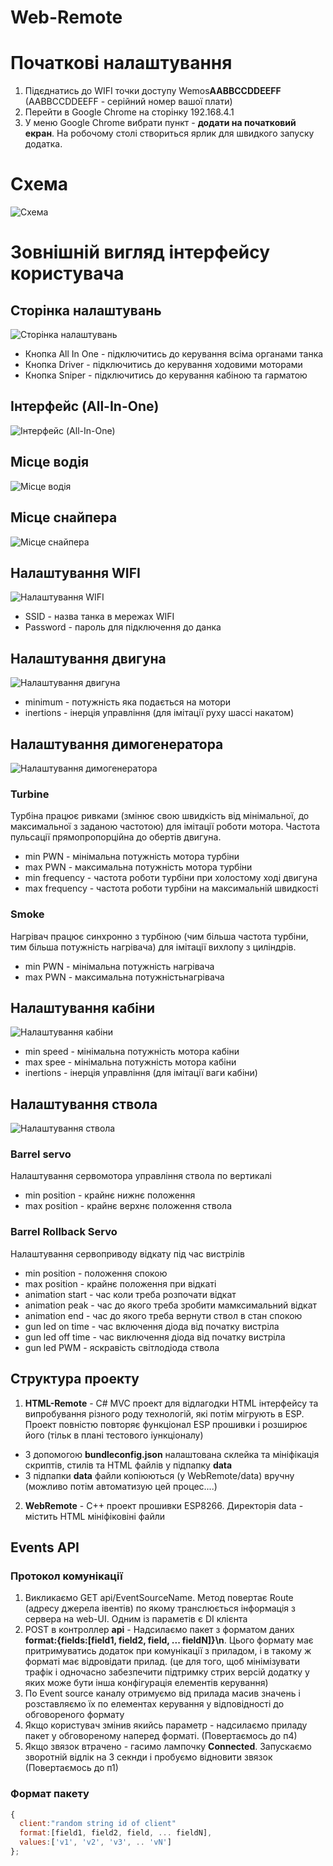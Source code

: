 # Web-Remote

# Початкові налаштування
1. Підєднатись до WIFI точки доступу Wemos**AABBCCDDEEFF** (AABBCCDDEEFF - серійний номер вашої плати)
2. Перейти в Google Chrome на сторінку 192.168.4.1
3. У меню Google Chrome вибрати пункт - **додати на початковий екран**. На робочому столі створиться ярлик для швидкого запуску додатка.

# Схема

![Схема](/tools/img/schematic.jpg)

# Зовнішній вигляд інтерфейсу користувача

## Сторінка налаштувань
![Сторінка налаштувань](/tools/img/1-settings.png)

* Кнопка All In One - підключитись до керування всіма органами танка
* Кнопка Driver - підключитись до керування ходовими моторами
* Кнопка Sniper - підключитись до керування кабіною та гарматою

## Інтерфейс (All-In-One)
![Інтерфейс (All-In-One)](/tools/img/2-all-in-one.png)

## Місце водія
![Місце водія](/tools/img/3-driver.png)

## Місце снайпера
![Місце снайпера](/tools/img/4-sniper.png)

## Налаштування WIFI
![Налаштування WIFI](/tools/img/5-wifi-config.png)
* SSID - назва танка в мережах WIFI
* Password - пароль для підключення до данка

## Налаштування двигуна
![Налаштування двигуна](/tools/img/6-engine.png)
* minimum - потужність яка подається на мотори
* inertions - інерція управління (для імітації руху шассі накатом)

## Налаштування димогенератора
![Налаштування димогенератора](/tools/img/7-smoke.png)
### Turbine

Турбіна працює ривками (змінює свою швидкість від мінімальної, до максимальної з заданою частотою)  для імітації роботи мотора. 
Частота пульсації прямопропорційна до обертів двигуна.

 * min PWN - мінімальна потужність мотора турбіни
 * max PWN - максимальна потужність мотора турбіни
 * min frequency - частота роботи турбіни при холостому ході двигуна
 * max frequency - частота роботи турбіни на максимальній швидкості

### Smoke

Нагрівач працює синхронно з турбіною (чим більша частота турбіни, тим більша потужність нагрівача) для імітації вихлопу з циліндрів.

 * min PWN - мінімальна потужність нагрівача
 * max PWN - максимальна потужністьнагрівача

## Налаштування кабіни
![Налаштування кабіни](/tools/img/8-tank-turrent.png)
* min speed - мінімальна потужність мотора кабіни
* max spee - мінімальна потужність мотора кабіни
* inertions - інерція управління (для імітації ваги кабіни)

## Налаштування ствола
![Налаштування ствола](/tools/img/9-barel.png)
### Barrel servo

Налаштування сервомотора управління ствола по вертикалі

 * min position - крайнє нижнє положення
 * max position - крайнє верхнє положення ствола

### Barrel Rollback Servo

Налаштування сервоприводу відкату під час вистрілів

 * min position - положення спокою
 * max position - крайнє положення при відкаті
 * animation start - час коли треба розпочати відкат
 * animation peak - час до якого треба зробити мамксимальний відкат
 * animation end - час до якого треба вернути ствол в стан спокою
 * gun led on time - час включення діода від початку вистріла
 * gun led off time - час виключення діода від початку вистріла
 * gun led PWM - яскравість світлодіода ствола


## Структура проекту
1. **HTML-Remote** - C# MVC проект для відлагодки HTML інтерфейсу та випробування різного роду технологій, які потім мігрують в ESP. Проект повністю повторяє функціонал ESP прошивки і розширює його (тільк в плані тестового іункціоналу)
  * З допомогою **bundleconfig.json** налаштована склейка та мініфікація скриптів, стилів та HTML файлів у підпапку **data**
  * З підпапки **data** файли копіюються (у WebRemote/data) вручну (можливо потім автоматизую цей процес....)
2. **WebRemote** - C++ проект прошивки ESP8266. Директорія data - містить HTML мініфіковіні файли
## Events API
### Протокол комунікації
1. Викликаємо GET api/EventSourceName. Метод повертає Route (адресу джерела івентів) по якому транслюється інформація з сервера на web-UI. Одним із параметів є DI клієнта
2. POST в контроллер **api** - Надсилаємо пакет з форматом даних **format:{fields:[field1, field2, field, ... fieldN]}\n**. Цього формату має притримуватись додаток при комунікації з приладом, і в такому ж форматі має відровідати прилад. (це для того, щоб мінімізувати трафік і одночасно забезпечити підтримку стрих версій додатку у яких може бути інша конфігурація елементів керування)
4. По Event source каналу отримуємо від прилада масив значень і розставляємо їх по елементах керування у відповідності до обговореного формату
5. Якщо користувач змінив якийсь параметр - надсилаємо приладу пакет у обговореному наперед форматі. (Повертаємось до п4)
6. Якщо звязок втрачено - гасимо лампочку **Connected**. Запускаємо зворотній відлік на 3 секнди і пробуємо відновити звязок (Повертаємось до п1)
### Формат пакету
```javascript
{
  client:"random string id of client"
  format:[field1, field2, field, ... fieldN],
  values:['v1', 'v2', 'v3', .. 'vN']
};
```

